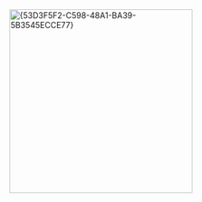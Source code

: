 <img width="323" alt="{53D3F5F2-C598-48A1-BA39-5B3545ECCE77}" src="https://github.com/user-attachments/assets/25c752eb-484f-411b-b9ac-d390460a6b51" />
